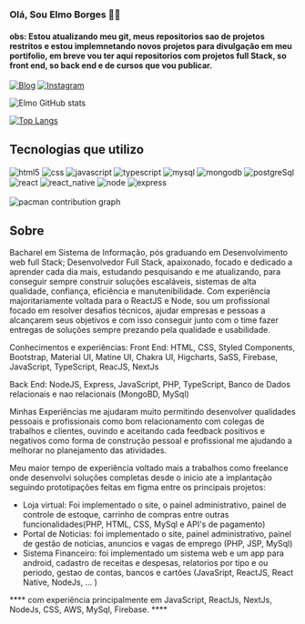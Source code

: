 ### Olá, Sou Elmo Borges 🙋‍♂️

#### obs: Estou atualizando meu git, meus repositorios sao de projetos restritos e estou implemnetando novos projetos para divulgação em meu portifolio, em breve vou ter aqui repositorios com projetos full Stack, so front end, so back end e de cursos que vou publicar.

[![Blog](https://img.shields.io/badge/EBS--SISTEMAS.DEV.BR-0A0A0A?style=for-the-badge&logo=devdotto&logoColor=white)](https://ebs-sistemas.dev.br)
[![Instagram](https://img.shields.io/badge/Instagram-E4405F?style=for-the-badge&logo=instagram&logoColor=white)](https://ebs-sistemas.dev.br)

![Elmo GitHub stats](https://github-readme-stats.vercel.app/api?username=elmobs&show_icons=true&theme=dracula)

[![Top Langs](https://github-readme-stats.vercel.app/api/top-langs/?username=elmobs&layout=donut)](https://github.com/elmobs/github-readme-stats)
## Tecnologias que utilizo

<div>
    <img align="center" alt="html5" src="https://img.shields.io/badge/HTML5-E34F26?style=for-the-badge&logo=html5&logoColor=white" />
    <img align="center" alt="css" src="https://img.shields.io/badge/CSS3-1572B6?style=for-the-badge&logo=css3&logoColor=white" />
    <img align="center" alt="javascript" src="https://img.shields.io/badge/JavaScript-F7DF1E?style=for-the-badge&logo=javascript&logoColor=black" />
    <img align="center" alt="typescript" src="https://img.shields.io/badge/TypeScript-007ACC?style=for-the-badge&logo=typescript&logoColor=white" />
    <img align="center" alt="mysql" src="https://img.shields.io/badge/MySQL-00000F?style=for-the-badge&logo=mysql&logoColor=white" />
    <img align="center" alt="mongodb" src="https://img.shields.io/badge/MongoDB-4EA94B?style=for-the-badge&logo=mongodb&logoColor=white" />
    <img align="center" alt="postgreSql" src="https://img.shields.io/badge/PostgreSQL-316192?style=for-the-badge&logo=postgresql&logoColor=white" />
    <img align="center" alt="react" src="https://img.shields.io/badge/React-20232A?style=for-the-badge&logo=react&logoColor=61DAFB" />
    <img align="center" alt="react_native" src="https://img.shields.io/badge/React_Native-20232A?style=for-the-badge&logo=react&logoColor=61DAFB" />
    <img align="center" alt="node" src="https://img.shields.io/badge/Node.js-43853D?style=for-the-badge&logo=node.js&logoColor=white" />
    <img align="center" alt="express" src="https://img.shields.io/badge/Express.js-404D59?style=for-the-badge" />
</div><br/>

<picture>
  <source media="(prefers-color-scheme: dark)" srcset="https://raw.githubusercontent.com/elmobs/elmobs/output/pacman-contribution-graph-dark.svg">
  <source media="(prefers-color-scheme: light)" srcset="https://raw.githubusercontent.com/elmobs/elmobs/output/pacman-contribution-graph.svg">
  <img alt="pacman contribution graph" src="https://raw.githubusercontent.com/elmobs/elmobs/output/pacman-contribution-graph.svg">
</picture>

###

## Sobre<br/>
Bacharel em Sistema de Informação, pós graduando em Desenvolvimento web full Stack; Desenvolvedor Full Stack, apaixonado, focado e dedicado a aprender cada dia mais, estudando pesquisando e me atualizando, para conseguir sempre construir soluções escaláveis, sistemas de alta qualidade, confiança, eficiência e manutenibilidade. Com experiência majoritariamente voltada para o ReactJS e Node, sou um profissional focado em resolver desafios técnicos, ajudar empresas e pessoas a alcançarem seus objetivos e com isso conseguir junto com o time fazer entregas de soluções sempre prezando pela qualidade e usabilidade. 

Conhecimentos e experiências:
Front End: HTML, CSS, Styled Components, Bootstrap, Material UI, Matine UI, Chakra UI, Higcharts, SaSS, Firebase, JavaScript, TypeScript, ReacJS, NextJs

Back End: NodeJS, Express, JavaScript, PHP, TypeScript, Banco de Dados relacionais e nao relacionais (MongoBD, MySql)

Minhas Experiências me ajudaram muito permitindo desenvolver qualidades pessoais e profissionais como bom relacionamento com colegas de trabalhos e clientes, ouvindo e aceitando cada feedback positivos e negativos como forma de construção pessoal e profissional me ajudando a melhorar no planejamento das atividades. 

Meu maior tempo de experiência voltado mais a trabalhos como freelance onde desenvolvi soluções completas desde o inicio ate a implantação seguindo prototipações feitas em figma entre os principais projetos:
- Loja virtual: Foi implementado o site, o painel administrativo, painel de controle de estoque, carrinho de compras entre outras funcionalidades(PHP, HTML, CSS, MySql e API's de pagamento)
- Portal de Noticias: foi implementado o site, painel administrativo, painel de gestão de noticias, anuncios e vagas de emprego (PHP, JSP, MySql)
- Sistema Financeiro: foi implementado um sistema web e um app para android, cadastro de receitas e despesas, relatorios por tipo e ou periodo, gestao de contas, bancos e cartões (JavaSript, ReactJS, 
React Native, NodeJs, ... )



**** com experiência principalmente em JavaScript, ReactJs, NextJs, NodeJs, CSS, AWS, MySql, Firebase. ****
